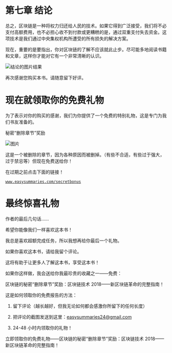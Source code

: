 # 第七章 结论

总之，区块链是一种将权力归还给人民的技术。如果它得到广泛接受，我们将不必支付高额费用，也不必担心收不到付款或更糟糕的是，通过双重支付失去资金。这项技术是我们通过中央集权机构所遭受的所有损失的解决方案。

现在，重要的是要指出，你对区块链的了解不应该就此止步。尽可能多地阅读书籍和文章，这样你才能对它有一个非常清晰的认识。

![结论的图片结果](img/image-8.png)

再次感谢您购买本书。请随意留下好评。

# 现在就领取你的免费礼物

为了表示对你的购买的感谢，我们为你提供了一个免费的特别礼物，这是专门为我们书友准备的。

秘密“删除章节”奖励

![图片](img/image.jpeg)

这是一个被删除的章节，因为各种原因而被删掉。（有些不合适，有些过于强大，过于禁忌等）但现在免费送给你！

在过期之前点击下面的链接！

[`www.easysummaries.com/secretbonus`](http://www.easysummaries.com/secretbonus)

# 最终惊喜礼物

作者的最后几句话……

希望你能像我们一样喜欢这本书！

我总是喜欢超额完成任务，所以我想再给你最后一个礼物。

如果你喜欢这本书，请给我留个评论。

这将有助于让更多人了解这本书，享受这本书！

如果你这样做，我会送给你我最珍贵的收藏之一——免费：

区块链的秘密“删除章节”奖励：区块链技术 2018——新区块链革命的完整指南！

这是如何领取你的免费报告的方法：

1.  留下评论（越长越好，但我无论如何都会感激你所留下的任何长度）

1.  把评论的截图发送到这里：easysummaries24@gmail.com

1.  24-48 小时内领取你的礼物！

立即领取你的免费礼物——区块链的秘密“删除章节”奖励：区块链技术 2018——新区块链革命的完整指南！
